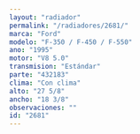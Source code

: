 ```yaml
---
layout: "radiador"
permalink: "/radiadores/2681/"
marca: "Ford"
modelo: "F-350 / F-450 / F-550"
ano: "1995"
motor: "V8 5.0"
transmision: "Estándar"
parte: "432183"
clima: "Con clima"
alto: "27 5/8"
ancho: "18 3/8"
observaciones: ""
id: "2681"
---
```



